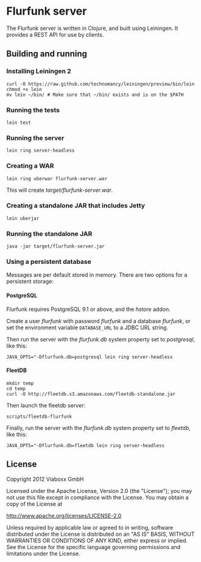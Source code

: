 Flurfunk server
===============

The Flurfunk server is written in Clojure, and built using Leiningen.
It provides a REST API for use by clients.

Building and running
--------------------

### Installing Leiningen 2 ###

    curl -O https://raw.github.com/technomancy/leiningen/preview/bin/lein
    chmod +x lein
    mv lein ~/bin/ # Make sure that ~/bin/ exists and is on the $PATH

### Running the tests ###

    lein test

### Running the server ###

    lein ring server-headless

### Creating a WAR ###

    lein ring uberwar flurfunk-server.war

This will create _target/flurfunk-server.war_.

### Creating a standalone JAR that includes Jetty ###

    lein uberjar

### Running the standalone JAR ###

    java -jar target/flurfunk-server.jar

### Using a persistent database ###

Messages are per default stored in memory. There are two options for a
persistent storage:

#### PostgreSQL ####

Flurfunk requires PostgreSQL 9.1 or above, and the _hstore_ addon.

Create a user _flurfunk_ with password _flurfunk_ and a database
_flurfunk_, or set the environment variable `DATABASE_URL` to a JDBC
URL string.

Then run the server with the _flurfunk.db_ system property set to
_postgresql_, like this:

    JAVA_OPTS="-Dflurfunk.db=postgresql lein ring server-headless

#### FleetDB ####

    mkdir temp
    cd temp
    curl -O http://fleetdb.s3.amazonaws.com/fleetdb-standalone.jar

Then launch the fleetdb server:

    scripts/fleetdb-flurfunk

Finally, run the server with the _flurfunk.db_ system property
set to _fleetdb_, like this:

    JAVA_OPTS="-Dflurfunk.db=fleetdb lein ring server-headless

License
-------

Copyright 2012 Viaboxx GmbH

Licensed under the Apache License, Version 2.0 (the "License");
you may not use this file except in compliance with the License.
You may obtain a copy of the License at

  http://www.apache.org/licenses/LICENSE-2.0

Unless required by applicable law or agreed to in writing, software
distributed under the License is distributed on an "AS IS" BASIS,
WITHOUT WARRANTIES OR CONDITIONS OF ANY KIND, either express or implied.
See the License for the specific language governing permissions and
limitations under the License.
